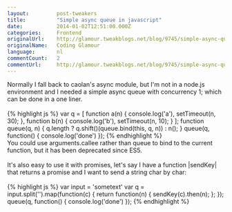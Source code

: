 ```yaml
---
layout:         post-tweakers
title:          "Simple async queue in javascript"
date:           2014-01-02T12:51:00.000Z
categories:     Frontend
originalUrl:    http://glamour.tweakblogs.net/blog/9745/simple-async-queue-in-javascript.html
originalName:   Coding Glamour
language:       nl
commentCount:   2
commentUrl:     http://glamour.tweakblogs.net/blog/9745/simple-async-queue-in-javascript.html#reacties
---
```


   <p class="article">Normally I fall back to caolan&apos;s async module, but I&apos;m not in
  a node.js environment and I needed a simple async queue with concurrency
  1; which can be done in a one liner.
  <!--more-->
  <br>
  <br>
{% highlight js %}
var q = [
  function a(n) { console.log('a'), setTimeout(n, 30); },
  function b(n) { console.log('b'), setTimeout(n, 10); }
];
function queue(q, n) {
  q.length ? q.shift()(queue.bind(this, q, n)) : n();
}
queue(q, function() { console.log('done') });
{% endhighlight %}
  <br>You could use arguments.callee rather than queue to bind to the current
  function, but it has been deprecated since ES5.
  <br>
  <br>It&apos;s also easy to use it with promises, let&apos;s say I have a function
  |sendKey| that returns a promise and I want to send a string char by char:
  <br>
  <br>
{% highlight js %}
var input = 'sometext'
var q = input.split('').map(function(c) {
  return function(n) {
    sendKey(c).then(n);
  };
});
queue(q, function() { console.log('done') });
{% endhighlight %}</p>
